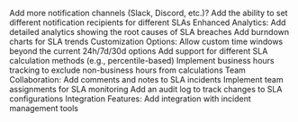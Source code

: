 Add more notification channels (Slack, Discord, etc.)?
Add the ability to set different notification recipients for different SLAs
Enhanced Analytics:
Add detailed analytics showing the root causes of SLA breaches
Add burndown charts for SLA trends
Customization Options:
Allow custom time windows beyond the current 24h/7d/30d options
Add support for different SLA calculation methods (e.g., percentile-based)
Implement business hours tracking to exclude non-business hours from calculations
Team Collaboration:
Add comments and notes to SLA incidents
Implement team assignments for SLA monitoring
Add an audit log to track changes to SLA configurations
Integration Features:
Add integration with incident management tools
